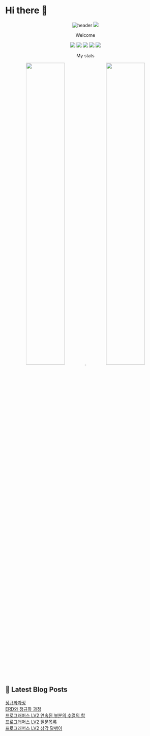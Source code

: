 # Hi there 👋

<div align = 'center'>
  
![header](https://capsule-render.vercel.app/api?type=waving&height=250&text=SuchangLee&fontSize=90)
 <img src="http://mazassumnida.wtf/api/v2/generate_badge?boj=eternalclash97">
  <p>Welcome</p>

<img src="https://img.shields.io/badge/JavaScript-F7DF1E?style=flat-square&logo=JavaScript&logoColor=white"/>
<img src="https://img.shields.io/badge/React-61DAFB?style=flat-square&logo=React&logoColor=white"/>
<img src="https://img.shields.io/badge/Redux-764ABC?style=flat-square&logo=Redux&logoColor=white"/>
  <img src="https://img.shields.io/badge/Java-00A98F?style=flat-square&logo=Java&logoColor=white"/> 
  <img src="https://img.shields.io/badge/Node.js-339933?style=flat-square&logo=Node.js&logoColor=white"/>

  <p>My stats</p>
  
  
<a href="https://github.com/anuraghazra/github-readme-stats">
  <img src="https://github-readme-stats.vercel.app/api?username=eternalclash&show_icons=true&theme=material-palenight&hide_border=true&bg_color=20232a&icon_color=E3E3E3A8&text_color=fff" width=49.2% />
</a>
<a href="https://github.com/denvercoder1/github-readme-streak-stats">
  <img src="http://github-readme-streak-stats.herokuapp.com?user=eternalclash&theme=react&ring=C691E94D&fire=C691E9&sideNums=C691E9&currStreakNum=C691E9&sideLabels=FFFFFF&currStreakLabel=FFFFFF&dates=E3E3E3A8&hide_border=true" width=49.2% />
</a>

  </div>

## 📕 Latest Blog Posts

<a href=https://eternalclash97.tistory.com/50>정규화과정</a></br><a href=https://eternalclash97.tistory.com/49>ERD와 정규화 과정</a></br><a href=https://eternalclash97.tistory.com/48>프로그래머스 LV2 연속된 부분의 수열의 합</a></br><a href=https://eternalclash97.tistory.com/47>프로그래머스 LV2 질문목록</a></br><a href=https://eternalclash97.tistory.com/46>프로그래머스 LV2 삼각 달팽이</a></br>
